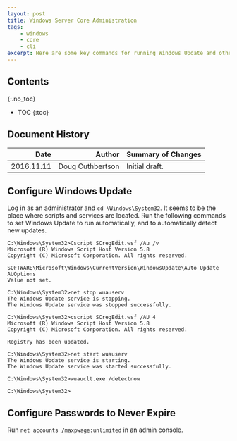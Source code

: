 ```yaml
---
layout: post
title: Windows Server Core Administration
tags:
    - windows
    - core
    - cli
excerpt: Here are some key commands for running Windows Update and other tools on Windows Server 2012 R2 Core.
---
```


## Contents
{:.no_toc}

- TOC
{:toc}

## Document History

| Date | Author | Summary of Changes |
|-----------:|-----------------:|:---------------|
| 2016.11.11 | Doug Cuthbertson | Initial draft. |

## Configure Windows Update
Log in as an administrator and `cd \Windows\System32`. It seems to be the place where scripts and services are located. Run the following commands to set Windows Update to run automatically, and to automatically detect new updates.

```terminal
C:\Windows\System32>Cscript SCregEdit.wsf /Au /v
Microsoft (R) Windows Script Host Version 5.8
Copyright (C) Microsoft Corporation. All rights reserved.

SOFTWARE\Microsoft\Windows\CurrentVersion\WindowsUpdate\Auto Update AUOptions
Value not set.

C:\Windows\System32>net stop wuauserv
The Windows Update service is stopping.
The Windows Update service was stopped successfully.

C:\Windows\System32>cscript SCregEdit.wsf /AU 4
Microsoft (R) Windows Script Host Version 5.8
Copyright (C) Microsoft Corporation. All rights reserved.

Registry has been updated.

C:\Windows\System32>net start wuauserv
The Windows Update service is starting.
The Windows Update service was started successfully.

C:\Windows\System32>wuauclt.exe /detectnow

C:\Windows\System32>
```

## Configure Passwords to Never Expire
Run `net accounts /maxpwage:unlimited` in an admin console.
